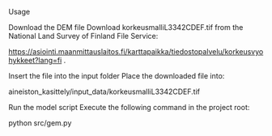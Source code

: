 Usage

Download the DEM file
Download korkeusmalliL3342CDEF.tif from the National Land Survey of Finland File Service:

https://asiointi.maanmittauslaitos.fi/karttapaikka/tiedostopalvelu/korkeusvyohykkeet?lang=fi
.

Insert the file into the input folder
Place the downloaded file into:

aineiston_kasittely/input_data/korkeusmalliL3342CDEF.tif


Run the model script
Execute the following command in the project root:

python src/gem.py
